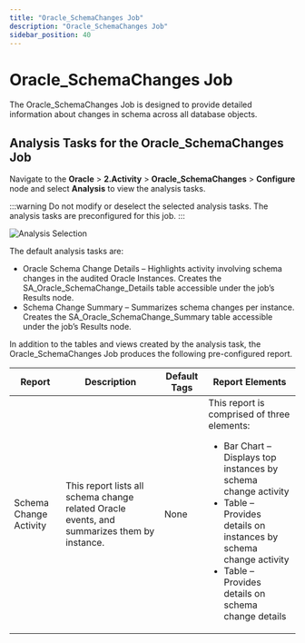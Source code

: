 ```yaml
---
title: "Oracle_SchemaChanges Job"
description: "Oracle_SchemaChanges Job"
sidebar_position: 40
---
```


# Oracle_SchemaChanges Job

The Oracle_SchemaChanges Job is designed to provide detailed information about changes in schema
across all database objects.

## Analysis Tasks for the Oracle_SchemaChanges Job

Navigate to the **Oracle** > **2.Activity** > **Oracle_SchemaChanges** > **Configure** node and
select **Analysis** to view the analysis tasks.

:::warning
Do not modify or deselect the selected analysis tasks. The analysis tasks are
preconfigured for this job.
:::


![Analysis Selection](/img/product_docs/accessanalyzer/12.0/solutions/databases/oracle/activity/jobgroup29.webp)

The default analysis tasks are:

- Oracle Schema Change Details – Highlights activity involving schema changes in the audited Oracle
  Instances. Creates the SA_Oracle_SchemaChange_Details table accessible under the job’s Results
  node.
- Schema Change Summary – Summarizes schema changes per instance. Creates the
  SA_Oracle_SchemaChange_Summary table accessible under the job’s Results node.

In addition to the tables and views created by the analysis task, the Oracle_SchemaChanges Job
produces the following pre-configured report.

| Report                 | Description                                                                                 | Default Tags | Report Elements                                                                                                                                                                                                                                               |
| ---------------------- | ------------------------------------------------------------------------------------------- | ------------ | ------------------------------------------------------------------------------------------------------------------------------------------------------------------------------------------------------------------------------------------------------------- |
| Schema Change Activity | This report lists all schema change related Oracle events, and summarizes them by instance. | None         | This report is comprised of three elements: <ul><li>Bar Chart – Displays top instances by schema change activity</li><li>Table –  Provides details on instances by schema change activity</li><li>Table – Provides details on schema change details</li></ul> |

